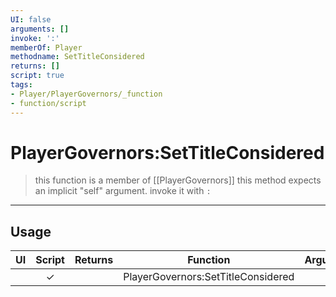 ```yaml
---
UI: false
arguments: []
invoke: ':'
memberOf: Player
methodname: SetTitleConsidered
returns: []
script: true
tags:
- Player/PlayerGovernors/_function
- function/script
---
```

# PlayerGovernors:SetTitleConsidered
> this function is a member of [[PlayerGovernors]]
> this method expects an implicit "self" argument. invoke it with `:`
-----
## Usage
|  UI | Script | Returns | Function | Arguments |
|:---:|:------:|-------:|:--------:|:---------|
| |✓||PlayerGovernors:SetTitleConsidered||
